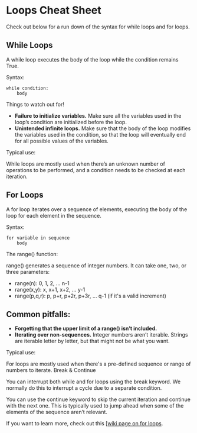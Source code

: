 # Loops Cheat Sheet

Check out below for a run down of the syntax for while loops and for loops.

## While Loops

A while loop executes the body of the loop while the condition remains True.

Syntax:
```
while condition:
    body
```

Things to watch out for!

- **Failure to initialize variables.** Make sure all the variables used in the loop’s condition  are initialized before the loop.
- **Unintended infinite loops.** Make sure that the body of the loop modifies the variables used in the condition, so that the loop will eventually end for all possible values of the variables.

Typical use:

While loops are mostly used when there’s an unknown number of operations to be performed, and a condition needs to be checked at each iteration.

## For Loops

A for loop iterates over a sequence of elements, executing the body of the loop for each element in the sequence.

Syntax:
```
for variable in sequence
    body
```

The range() function:

range() generates a sequence of integer numbers. It can take one, two, or three parameters:

- range(n): 0, 1, 2, ... n-1
- range(x,y): x, x+1, x+2, ... y-1
- range(p,q,r): p, p+r, p+2r, p+3r, ... q-1 (if it's a valid increment)

## Common pitfalls:

- **Forgetting that the upper limit of a range() isn’t included.**
- **Iterating over non-sequences.** Integer numbers aren’t iterable. Strings are iterable letter by letter, but that might not be what you want.

Typical use:

For loops are mostly used when there's a pre-defined sequence or range of numbers to iterate.
Break & Continue

You can interrupt both while and for loops using the break keyword. We normally do this to interrupt a cycle due to a separate condition.

You can use the continue keyword to skip the current iteration and continue with the next one. This is typically used to jump ahead when some of the elements of the sequence aren’t relevant.

If you want to learn more, check out this [[wiki page on for loops](https://wiki.python.org/moin/ForLoop).